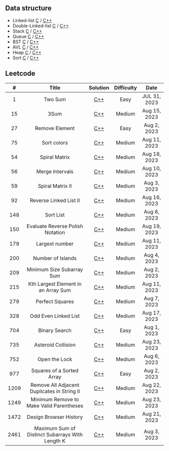 ## Data structure

- Linked-list [C](https://github.com/zjimf/DataStructure/tree/master/C/linked-list) / [C++](https://github.com/zjimf/DataStructure/tree/master/C++/linked-list)
- Double-Linked-list [C](https://github.com/zjimf/DataStructureAlgorithm/tree/master/C/double-linked-list) / [C++](https://github.com/zjimf/DataStructure/tree/master/C++/double-linked-list)
- Stack [C](https://github.com/zjimf/DataStructure/tree/master/C/Stack) / [C++](https://github.com/zjimf/DataStructure/tree/master/C++/Stack)
- Queue [C](https://github.com/zjimf/DataStructure/tree/master/C/Queue) / [C++](https://github.com/zjimf/DataStructure/tree/master/C++/Queue)
- BST [C](https://github.com/zjimf/DataStructure/tree/master/C/BST) / [C++](https://github.com/zjimf/DataStructure/tree/master/C++/BST)
- AVL [C](https://github.com/zjimf/DataStructure/tree/master/C/AVL) / [C++](https://github.com/zjimf/DataStructure/tree/master/C++/AVL)
- Heap [C](https://github.com/zjimf/DataStructure/tree/master/C/Heap) / [C++](https://github.com/zjimf/DataStructure/tree/master/C++/Heap)
- Sort [C](https://github.com/zjimf/DataStructure/tree/master/C/Sort) / [C++](https://github.com/zjimf/DataStructure/tree/master/C++/Sort)

## Leetcode

|  #   |                      Title                      |                                                               Solution                                                               | Difficulty |     Date     |
| :--: | :---------------------------------------------: | :----------------------------------------------------------------------------------------------------------------------------------: | :--------: | :----------: |
|  1   |                     Two Sum                     |                      [C++](https://github.com/zjimf/DataStructureAlgorithm/blob/master/Leetcode/1.two-sum.cpp)                       |    Easy    | JUL 31, 2023 |
|  15  |                      3Sum                       |                       [C++](https://github.com/zjimf/DataStructureAlgorithm/blob/master/Leetcode/15.3-sum.cpp)                       |   Medium   | Aug 15, 2023 |
|  27  |                 Remove Element                  |                  [C++](https://github.com/zjimf/DataStructureAlgorithm/blob/master/Leetcode/27.remove-element.cpp)                   |    Easy    | Aug 2, 2023  |
|  75  |                   Sort colors                   |                    [C++](https://github.com/zjimf/DataStructureAlgorithm/blob/master/Leetcode/75.sort-colors.cpp)                    |   Medium   | Aug 11, 2023 |
|  54  |                  Spiral Matrix                  |                   [C++](https://github.com/zjimf/DataStructureAlgorithm/blob/master/Leetcode/54.spiral-matrix.cpp)                   |   Medium   | Aug 18, 2023 |
|  56  |                 Merge Intervals                 |                  [C++](https://github.com/zjimf/DataStructureAlgorithm/blob/master/Leetcode/56.merge-intervals.cpp)                  |   Medium   | Aug 10, 2023 |
|  59  |                Spiral Matrix II                 |                 [C++](https://github.com/zjimf/DataStructureAlgorithm/blob/master/Leetcode/59.spiral-matrix-ii.cpp)                  |   Medium   | Aug 3, 2023  |
|  92  |             Reverse Linked List II              |              [C++](https://github.com/zjimf/DataStructureAlgorithm/blob/master/Leetcode/92.reverse-linked-list-ii.cpp)               |   Medium   | Aug 16, 2023 |
| 148  |                    Sort List                    |                    [C++](https://github.com/zjimf/DataStructureAlgorithm/blob/master/Leetcode/148.sort-list.cpp)                     |   Medium   | Aug 8, 2023  |
| 150  |        Evaluate Reverse Polish Notation         |         [C++](https://github.com/zjimf/DataStructureAlgorithm/blob/master/Leetcode/150.evaluate-reverse-polish-notation.cpp)         |   Medium   | Aug 19, 2023 |
| 179  |                 Largest number                  |                  [C++](https://github.com/zjimf/DataStructureAlgorithm/blob/master/Leetcode/179.largest-number.cpp)                  |   Medium   | Aug 11, 2023 |
| 200  |                Number of Islands                |                [C++](https://github.com/zjimf/DataStructureAlgorithm/blob/master/Leetcode/200.number-of-islands.cpp)                 |   Medium   | Aug 4, 2023  |
| 209  |            Minimum Size Subarray Sum            |            [C++](https://github.com/zjimf/DataStructureAlgorithm/blob/master/Leetcode/209.minimum-size-subarray-sum.cpp)             |   Medium   | Aug 2, 2023  |
| 215  |       Kth Largest Element in an Array Sum       |         [C++](https://github.com/zjimf/DataStructureAlgorithm/blob/master/Leetcode/215.kth-largest-element-in-an-array.cpp)          |   Medium   | Aug 11, 2023 |
| 279  |                 Perfect Squares                 |                 [C++](https://github.com/zjimf/DataStructureAlgorithm/blob/master/Leetcode/279.perfect-squares.cpp)                  |   Medium   | Aug 7, 2023  |
| 328  |              Odd Even Linked List               |               [C++](https://github.com/zjimf/DataStructureAlgorithm/blob/master/Leetcode/328.odd-even-linked-list.cpp)               |   Medium   | Aug 17, 2023 |
| 704  |                  Binary Search                  |                  [C++](https://github.com/zjimf/DataStructureAlgorithm/blob/master/Leetcode/704.binary-search.cpp)                   |    Easy    | Aug 1, 2023  |
| 735  |               Asteroid Collision                |                [C++](https://github.com/zjimf/DataStructureAlgorithm/blob/master/Leetcode/735.asteroid-collision.cpp)                |   Medium   | Aug 23, 2023 |
| 752  |                  Open the Lock                  |                  [C++](https://github.com/zjimf/DataStructureAlgorithm/blob/master/Leetcode/752.open-the-lock.cpp)                   |   Medium   | Aug 6, 2023  |
| 977  |            Squares of a Sorted Array            |            [C++](https://github.com/zjimf/DataStructureAlgorithm/blob/master/Leetcode/977.squares-of-a-sorted-array.cpp)             |    Easy    | Aug 2, 2023  |
| 1209 |   Remove All Adjacent Duplicates in String II   |   [C++](https://github.com/zjimf/DataStructureAlgorithm/blob/master/Leetcode/1209.remove-all-adjacent-duplicates-in-string-ii.cpp)   |   Medium   | Aug 22, 2023 |
| 1249 |    Minimum Remove to Make Valid Parentheses     |    [C++](https://github.com/zjimf/DataStructureAlgorithm/blob/master/Leetcode/1249.minimum-remove-to-make-valid-parentheses.cpp)     |   Medium   | Aug 23, 2023 |
| 1472 |             Design Browser History              |             [C++](https://github.com/zjimf/DataStructureAlgorithm/blob/master/Leetcode/1472.design-browser-history.cpp)              |   Medium   | Aug 21, 2023 |
| 2461 | Maximum Sum of Distinct Subarrays With Length K | [C++](https://github.com/zjimf/DataStructureAlgorithm/blob/master/Leetcode/2461.maximum-sum-of-distinct-subarrays-with-length-k.cpp) |   Medium   | Aug 3, 2023  |
